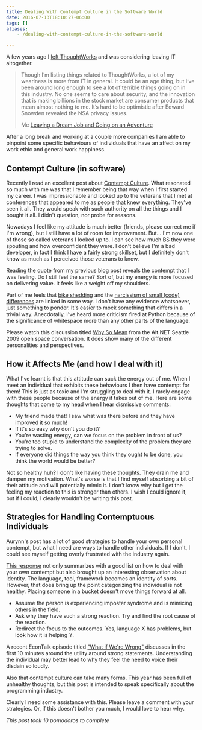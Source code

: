 ```yaml
---
title: Dealing With Contempt Culture in the Software World
date: 2016-07-13T18:10:27-06:00
tags: []
aliases:
    - /dealing-with-contempt-culture-in-the-software-world

---
```


A few years ago I [left ThoughtWorks][leaving-tw] and was considering leaving IT altogether.

> Though I’m listing things related to ThoughtWorks, a lot of my weariness is more
> from IT in general. It could be an age thing, but I’ve been around long enough to
> see a lot of terrible things going on in this industry. No one seems to care about
> security, and the innovation that is making billions in the stock market are consumer
> products that mean almost nothing to me. It’s hard to be optimistic after Edward
> Snowden revealed the NSA privacy issues.
>
> Me [Leaving a Dream Job and Going on an Adventure][dream]

[dream]: http://scottmuc.com/leaving-a-dream-job-and-going-on-an-adventure/ 

After a long break and working at a couple more companies I am able to pinpoint some specific behaviours
of individuals that have an affect on my work ethic and general work happiness.

[leaving-tw]: /leaving-a-dream-job-and-going-on-an-adventure/

## Contempt Culture (in software)

Recently I read an excellent post about [Contempt Culture][contempt-culture]. What resonated so much with me was that I
remember being that way when I first started my career. I was impressionable and looked up to the veterans that I met at
conferences that appeared to me as people that knew everything. They've seen it all. They would speak with such
authority on all the things and I bought it all. I didn't question, nor probe for reasons.

Nowadays I feel like my attitude is much better (friends, please correct me if I'm wrong), but I still have a lot of room
for improvement. But... I'm now one of those so called veterans I looked up to. I can see how much BS they were spouting
and how overconfident they were. I don't believe I'm a bad developer, in fact I think I have a fairly strong skillset, but
I definitely don't know as much as I perceived those veterans to know.

Reading the quote from my previous blog post reveals the contempt that I was feeling. Do I still feel the same?
Sort of, but my energy is more focused on delivering value. It feels like a weight off my shoulders.

Part of me feels that [bike shedding][bike-shedding] and the [narcissism of small (code) differences][narcissism-code]
are linked in some way. I don't have any evidence whatsoever, just something to ponder. It's easier to mock something
that differs in a trivial way. Anecdotally, I've heard more criticism fired at Python because of the significance of
whitespace more than any other parts of the language.

Please watch this discussion titled [Why So Mean][why-so-mean] from the Alt.NET Seattle 2009 open space
conversation. It does show many of the different personalities and perspectives.

[contempt-culture]: http://blog.aurynn.com/contempt-culture
[narcissism-code]: http://weblog.raganwald.com/2008/05/narcissism-of-small-code-differences.html
[bike-shedding]: http://bikeshed.com/
[why-so-mean]: https://vimeo.com/3536799

## How it Affects Me (and how I deal with it)

What I've learnt is that this attitude can suck the energy out of me. When I meet an individual that exhibits these
behaviours I then have contempt for them! This is just as toxic and I'm struggling to deal with it. I rarely engage
with these people because of the energy it takes out of me. Here are some thoughts that come to my head when I
hear dismissive comments:

* My friend made that! I saw what was there before and they have improved it so much!
* If it's so easy why don't you do it?
* You're wasting energy, can we focus on the problem in front of us?
* You're too stupid to understand the complexity of the problem they are trying to solve.
* If everyone did things the way you think they ought to be done, you think the world would be better?

Not so healthy huh? I don't like having these thoughts. They drain me and dampen my motivation. What's worse is that I
find myself absorbing a bit of their attitude and will potentially mimic it. I don't know why but I get the feeling my
reaction to this is stronger than others. I wish I could ignore it, but if I could, I clearly wouldn't be writing this
post.

## Strategies for Handling Contemptuous Individuals

Aurynn's post has a lot of good strategies to handle your own personal contempt, but what I need are ways to handle
other individuals. If I don't, I could see myself getting overly frustrated with the industry again.

[This response][on-critizing-languages] not only summarizes with a good list on how to deal with your own contempt but
also brought up an interesting observation about identity. The language, tool, framework
becomes an identity of sorts. However, that does bring up the point
categorizing the individual is not healthy. Placing someone in a bucket doesn't move things forward at all.

* Assume the person is experiencing imposter syndrome and is mimicing others in the field. 
* Ask why they have such a strong reaction. Try and find the root cause of the reaction.
* Redirect the focus to the outcomes. Yes, language X has problems, but look how it is helping Y.

A recent EconTalk episode titled ["What if We're Wrong"][econtalk-whatif] discusses in the first 10 minutes around
the utility around strong statements. Understanding the individual may better lead to why they feel the need to voice
their disdain so loudly.

Also that contempt culture can take many forms. This year has been full of unhealthy thoughts, but this post is
intended to speak specifically about the programming industry.

Clearly I need some assistance with this. Please leave a comment with your strategies. Or, if this doesn't bother you
much, I would love to hear why.

*This post took 10 pomodoros to complete*

[on-critizing-languages]: http://www.drmaciver.com/2015/12/on-criticizing-programming-languages/
[econtalk-whatif]: http://www.econtalk.org/archives/2016/08/chuck_klosterma.html

